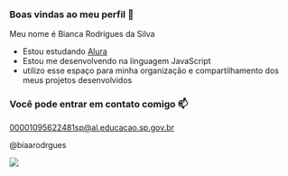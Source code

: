 ### Boas vindas ao meu perfil 💙

Meu nome é Bianca Rodrigues da Silva

- Estou estudando [Alura](https://www.alura.com)
- Estou me desenvolvendo na linguagem JavaScript
- utilizo esse espaço para minha organização e compartilhamento dos meus projetos desenvolvidos

### Você pode entrar em contato comigo 📫

00001095622481sp@al.educacao.sp.gov.br

@biaarodrgues


![](https://media.tenor.com/OPMryFxrY_wAAAAM/sofia-carson.gif)

 
